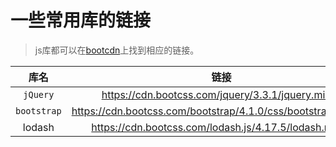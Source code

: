 # 一些常用库的链接

> js库都可以在[bootcdn](http://www.bootcdn.cn/)上找到相应的链接。

|库名|链接|
|:-:|:-:|
|`jQuery`|https://cdn.bootcss.com/jquery/3.3.1/jquery.min.js|
|`bootstrap`|https://cdn.bootcss.com/bootstrap/4.1.0/css/bootstrap.min.css|
|lodash|https://cdn.bootcss.com/lodash.js/4.17.5/lodash.min.js|